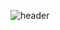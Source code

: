 ![header](https://capsule-render.vercel.app/api?type=transparent&color=auto&height=300&section=header&text=Dongheon's%20Github&fontSize=90&animation=blink)
